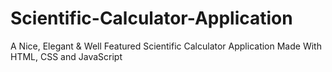 # Scientific-Calculator-Application
A Nice, Elegant & Well Featured Scientific Calculator Application Made With HTML, CSS and JavaScript
